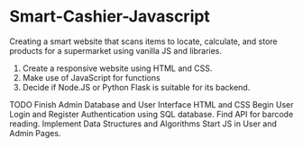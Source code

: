 # Smart-Cashier-Javascript
Creating a smart website that scans items to locate, calculate, and store products for a supermarket using vanilla JS and libraries.

1. Create a responsive website using HTML and CSS.
2. Make use of JavaScript for functions
3. Decide if Node.JS or Python Flask is suitable for its backend.


TODO
Finish Admin Database and User Interface HTML and CSS
Begin User Login and Register Authentication using SQL database.
Find API for barcode reading.
Implement Data Structures and Algorithms
Start JS in User and Admin Pages.

